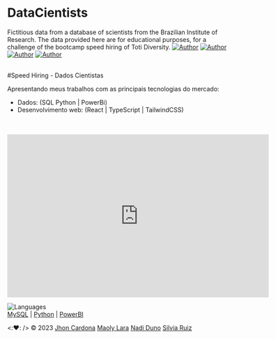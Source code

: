 # DataCientists

Fictitious data from a database of scientists from the Brazilian Institute of Research. The data provided here are for educational purposes, for a challenge of the bootcamp speed hiring of Toti Diversity.
[![Author](https://img.shields.io/badge/Dev-John%20Cardona-blueviolet%20)](https://github.com/ausentes/)
[![Author](https://img.shields.io/badge/Dev-Maoly%20Lara-blueviolet%20)](https://github.com/MaolyLara)
[![Author](https://img.shields.io/badge/Dev-Nadi%20Duno-blueviolet%20)](https://github.com/nadiduno)
[![Author](https://img.shields.io/badge/Dev-Silvia%20Ruiz-blueviolet%20)](https://github.com/Bsilvia20)
<br />
<br />

#Speed Hiring - Dados Cientistas

Apresentando meus trabalhos com as principais tecnologias do mercado: 
- Dados: (SQL Python | PowerBi)
- Desenvolvimento web: (React | TypeScript | TailwindCSS) 

<br />
<br />
<iframe title="Analytech" width="600" height="373.5" src="https://app.powerbi.com/view?r=eyJrIjoiMWYxMTVkZjUtMTI2OS00NzBmLWI1MGMtOWQ0Nzc2YzMzNzVkIiwidCI6IjE0YmU1ZTFkLTM2MGYtNDg0Ni1iNGIwLTJlNTkzNzc1NmQwZCJ9&pageName=ReportSection25fe764193a13542a9e5" frameborder="0" allowFullScreen="true"></iframe>
</div>

![Languages](https://img.shields.io/badge/%3C%2F%3E-languages-lightgrey)<br/>
[MySQL](https://www.mysql.com/) | [Python](https://www.python.org/) | [PowerBI](https://app.powerbi.com/) 


<::heart:: /> © 2023
[Jhon Cardona](https://www.linkedin.com/in/john-jairo-cardona-hern%C3%A1ndez-a5837213b) 
[Maoly Lara](https://www.linkedin.com/in/maolylara/) 
[Nadi Duno](https://www.linkedin.com/in/nadiduno/) 
[Silvia Ruiz](https://www.linkedin.com/in/silvia-bustamante-6b4859243/) 

